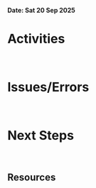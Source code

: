 **Date: Sat 20 Sep 2025**<br>
# Activities
<br>

# Issues/Errors
<br>

# Next Steps
<br>

## Resources
<br>
